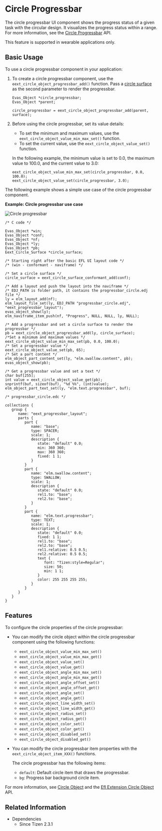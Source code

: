 # Circle Progressbar

The circle progressbar UI component shows the progress status of a given task with the circular design. It visualizes the progress status within a range. For more information, see the [Circle Progressbar](../../../../api/wearable/latest/group__CAPI__EFL__EXTENSION__CIRCLE__PROGRESSBAR__MODULE.html) API.

This feature is supported in wearable applications only.

## Basic Usage

To use a circle progressbar component in your application:

1. To create a circle progressbar component, use the `eext_circle_object_progressbar_add()` function. Pass a [circle surface](component-circle-surface.md) as the second parameter to render the progressbar.

   ```
   Evas_Object *circle_progressbar;
   Evas_Object *parent;

   circle_progressbar = eext_circle_object_progressbar_add(parent, surface);
   ```

2. Before using the circle progressbar, set its value details:

   - To set the minimum and maximum values, use the `eext_circle_object_value_min_max_set()` function.
   - To set the current value, use the `eext_circle_object_value_set()` function.

   In the following example, the minimum value is set to 0.0, the maximum value to 100.0, and the current value to 3.0:

   ```
   eext_circle_object_value_min_max_set(circle_progressbar, 0.0, 100.0);
   eext_circle_object_value_set(circle_progressbar, 3.0);
   ```

The following example shows a simple use case of the circle progressbar component.

**Example: Circle progressbar use case**

![Circle progressbar](./media/progressbar_eext_circ_wn.png)

```
/* C code */

Evas_Object *win;
Evas_Object *conf;
Evas_Object *nf;
Evas_Object *ly;
Evas_Object *pb;
Eext_Circle_Surface *circle_surface;

/* Starting right after the basic EFL UI layout code */
/* (win - conformant - naviframe) */

/* Set a circle surface */
circle_surface = eext_circle_surface_conformant_add(conf);

/* Add a layout and push the layout into the naviframe */
/* EDJ_PATH is folder path, it contains the progressbar_circle.edj file */
ly = elm_layout_add(nf);
elm_layout_file_set(ly, EDJ_PATH "progressbar_circle.edj", "eext_progressbar_layout");
evas_object_show(ly);
elm_naviframe_item_push(nf, "Progress", NULL, NULL, ly, NULL);

/* Add a progressbar and set a circle surface to render the progressbar */
pb = eext_circle_object_progressbar_add(ly, circle_surface);
/*Set a minimum and maximum values */
eext_circle_object_value_min_max_set(pb, 0.0, 100.0);
/* Set a progressbar value */
eext_circle_object_value_set(pb, 65);
/* Set a part content */
elm_object_part_content_set(ly, "elm.swallow.content", pb);
evas_object_show(pb);

/* Get a progressbar value and set a text */
char buf[255];
int value = eext_circle_object_value_get(pb);
snprintf(buf, sizeof(buf), "%d %%", (int)value);
elm_object_part_text_set(ly, "elm.text.progressbar", buf);

/* progressbar_circle.edc */

collections {
   group {
      name: "eext_progressbar_layout";
      parts {
         part {
            name: "base";
            type: SPACER;
            scale: 1;
            description {
               state: "default" 0.0;
               min: 360 360;
               max: 360 360;
               fixed: 1 1;
            }
         }
         part {
            name: "elm.swallow.content";
            type: SWALLOW;
            scale: 1;
            description {
               state: "default" 0.0;
               rel1.to: "base";
               rel2.to: "base";
            }
         }
         part {
            name: "elm.text.progressbar";
            type: TEXT;
            scale: 1;
            description {
               state: "default" 0.0;
               fixed: 1 1;
               rel1.to: "base";
               rel2.to: "base";
               rel1.relative: 0.5 0.5;
               rel2.relative: 0.5 0.5;
               text {
                  font: "Tizen:style=Regular";
                  size: 50;
                  min: 1 1;
               }
               color: 255 255 255 255;
            }
         }
      }
   }
}
```

## Features

To configure the circle properties of the circle progressbar:

- You can modify the circle object within the circle progressbar component using the following functions:

  - `eext_circle_object_value_min_max_set()`
  - `eext_circle_object_value_min_max_get()`
  - `eext_circle_object_value_set()`
  - `eext_circle_object_value_get()`
  - `eext_circle_object_angle_min_max_set()`
  - `eext_circle_object_angle_min_max_get()`
  - `eext_circle_object_angle_offset_set()`
  - `eext_circle_object_angle_offset_get()`
  - `eext_circle_object_angle_set()`
  - `eext_circle_object_angle_get()`
  - `eext_circle_object_line_width_set()`
  - `eext_circle_object_line_width_get()`
  - `eext_circle_object_radius_set()`
  - `eext_circle_object_radius_get()`
  - `eext_circle_object_color_set()`
  - `eext_circle_object_color_get()`
  - `eext_circle_object_disabled_set()`
  - `eext_circle_object_disabled_get()`

- You can modify the circle progressbar item properties with the `eext_circle_object_item_XXX()` functions.

  The circle progressbar has the following items:

  - `default`: Default circle item that draws the progressbar.
  - `bg`: Progress bar background circle item.

For more information, see [Circle Object](component-circle-object.md) and the [Efl Extension Circle Object](../../../../api/wearable/latest/group__CAPI__EFL__EXTENSION__CIRCLE__OBJECT__MODULE.html) API.

## Related Information
- Dependencies
  - Since Tizen 2.3.1
